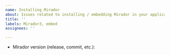 ```yaml
---
name: Installing Mirador
about: Issues related to installing / embedding Mirador in your application
title: ''
labels: Mirador3, embed
assignees: ''

---
```


<!--- See "Embedding Mirador" in the wiki: https://github.com/ProjectMirador/mirador/wiki/M3-Embedding-in-Another-Environment -->
  - Mirador version (release, commit, etc.):
